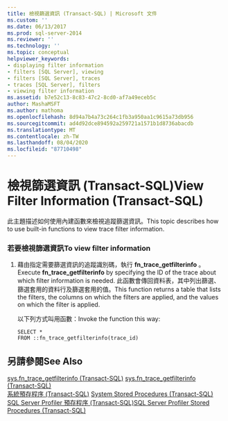 ```yaml
---
title: 檢視篩選資訊 (Transact-SQL) | Microsoft 文件
ms.custom: ''
ms.date: 06/13/2017
ms.prod: sql-server-2014
ms.reviewer: ''
ms.technology: ''
ms.topic: conceptual
helpviewer_keywords:
- displaying filter information
- filters [SQL Server], viewing
- filters [SQL Server], traces
- traces [SQL Server], filters
- viewing filter information
ms.assetid: b7e52c13-8c83-47c2-8cd0-af7a49eceb5c
author: MashaMSFT
ms.author: mathoma
ms.openlocfilehash: 8d94a7b4a73c264c1fb3a950aa1c9615a73db956
ms.sourcegitcommit: ad4d92dce894592a259721a1571b1d8736abacdb
ms.translationtype: MT
ms.contentlocale: zh-TW
ms.lasthandoff: 08/04/2020
ms.locfileid: "87710498"
---
```

# <a name="view-filter-information-transact-sql"></a><span data-ttu-id="b9201-102">檢視篩選資訊 (Transact-SQL)</span><span class="sxs-lookup"><span data-stu-id="b9201-102">View Filter Information (Transact-SQL)</span></span>
  <span data-ttu-id="b9201-103">此主題描述如何使用內建函數來檢視追蹤篩選資訊。</span><span class="sxs-lookup"><span data-stu-id="b9201-103">This topic describes how to use built-in functions to view trace filter information.</span></span>  
  
### <a name="to-view-filter-information"></a><span data-ttu-id="b9201-104">若要檢視篩選資訊</span><span class="sxs-lookup"><span data-stu-id="b9201-104">To view filter information</span></span>  
  
1.  <span data-ttu-id="b9201-105">藉由指定需要篩選資訊的追蹤識別碼，執行 **fn_trace_getfilterinfo** 。</span><span class="sxs-lookup"><span data-stu-id="b9201-105">Execute **fn_trace_getfilterinfo** by specifying the ID of the trace about which filter information is needed.</span></span> <span data-ttu-id="b9201-106">此函數會傳回資料表，其中列出篩選、篩選套用的資料行及篩選套用的值。</span><span class="sxs-lookup"><span data-stu-id="b9201-106">This function returns a table that lists the filters, the columns on which the filters are applied, and the values on which the filter is applied.</span></span>  
  
     <span data-ttu-id="b9201-107">以下列方式叫用函數：</span><span class="sxs-lookup"><span data-stu-id="b9201-107">Invoke the function this way:</span></span>  
  
    ```  
    SELECT *  
    FROM ::fn_trace_getfilterinfo(trace_id)  
    ```  
  
## <a name="see-also"></a><span data-ttu-id="b9201-108">另請參閱</span><span class="sxs-lookup"><span data-stu-id="b9201-108">See Also</span></span>  
 <span data-ttu-id="b9201-109">[sys.fn_trace_getfilterinfo &#40;Transact-SQL&#41;](/sql/relational-databases/system-functions/sys-fn-trace-getfilterinfo-transact-sql) </span><span class="sxs-lookup"><span data-stu-id="b9201-109">[sys.fn_trace_getfilterinfo &#40;Transact-SQL&#41;](/sql/relational-databases/system-functions/sys-fn-trace-getfilterinfo-transact-sql) </span></span>  
 <span data-ttu-id="b9201-110">[系統預存程序 &#40;Transact-SQL&#41;](/sql/relational-databases/system-stored-procedures/system-stored-procedures-transact-sql) </span><span class="sxs-lookup"><span data-stu-id="b9201-110">[System Stored Procedures &#40;Transact-SQL&#41;](/sql/relational-databases/system-stored-procedures/system-stored-procedures-transact-sql) </span></span>  
 [<span data-ttu-id="b9201-111">SQL Server Profiler 預存程序 &#40;Transact-SQL&#41;</span><span class="sxs-lookup"><span data-stu-id="b9201-111">SQL Server Profiler Stored Procedures &#40;Transact-SQL&#41;</span></span>](/sql/relational-databases/system-stored-procedures/sql-server-profiler-stored-procedures-transact-sql)  
  
  
